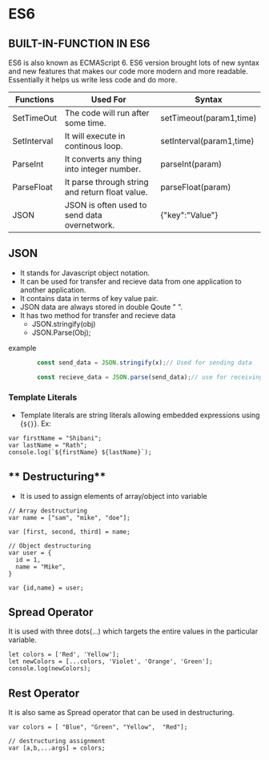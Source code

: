 # **ES6**

## **BUILT-IN-FUNCTION IN ES6** 
ES6 is also known as ECMAScript 6. ES6 version brought lots of new syntax and new features that makes our code more modern and more readable. Essentially it helps us write less code and do more.

|Functions|Used For|Syntax|
|---------|--------|------|
|SetTimeOut|The code will run after some time.|setTimeout(param1,time)|
|SetInterval|It will execute in continous loop.|setInterval(param1,time)|
|ParseInt|It converts any thing into integer number.|parseInt(param)|
|ParseFloat|It parse through string and return float value.|parseFloat(param)|
|JSON|JSON is often used to send data overnetwork.|{"key":"Value"}|

## **JSON**
 
- It stands for Javascript object notation.
- It can be used for transfer and recieve data from one application to another application.
- It contains data in terms of key value pair.
- JSON data are always stored in double Qoute " ".
- It has two method for transfer and recieve data 
     -  JSON.stringify(obj)
     -  JSON.Parse(Obj);

example
```js
        const send_data = JSON.stringify(x);// Used for sending data

        const recieve_data = JSON.parse(send_data);// use for receiving data
```

### **Template Literals**
 * Template literals are string literals allowing embedded expressions using {`${}`}.
   Ex:

```JS
var firstName = "Shibani";
var lastName = "Rath";
console.log(`${firstName} ${lastName}`);
```
## ** Destructuring**
* It is used to assign elements of array/object into variable</b>

```Js
// Array destructuring
var name = ["sam", "mike", "doe"];

var [first, second, third] = name;

// Object destructuring
var user = {
  id = 1,
  name = "Mike",
}

var {id,name} = user;
```
## **Spread Operator**
 It is used with three dots(...) which targets the entire values in the particular variable.

```Js
let colors = ['Red', 'Yellow'];  
let newColors = [...colors, 'Violet', 'Orange', 'Green'];  
console.log(newColors);  
```
## **Rest Operator**
It is also same as Spread operator that can be used in destructuring.

```Js
var colors = [ "Blue", "Green", "Yellow",  "Red"];    
    
// destructuring assignment    
var [a,b,...args] = colors;  
```





